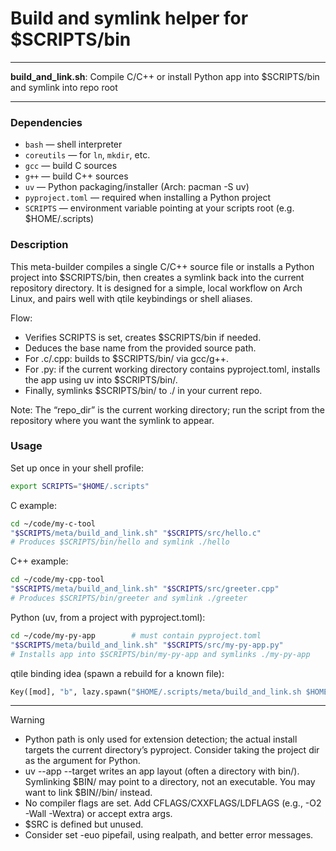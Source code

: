 # Build and symlink helper for $SCRIPTS/bin

---

**build_and_link.sh**: Compile C/C++ or install Python app into $SCRIPTS/bin and symlink into repo root

---

### Dependencies

- `bash` — shell interpreter
- `coreutils` — for `ln`, `mkdir`, etc.
- `gcc` — build C sources
- `g++` — build C++ sources
- `uv` — Python packaging/installer (Arch: pacman -S uv)
- `pyproject.toml` — required when installing a Python project
- `SCRIPTS` — environment variable pointing at your scripts root (e.g. $HOME/.scripts)

### Description

This meta-builder compiles a single C/C++ source file or installs a Python project into $SCRIPTS/bin, then creates a symlink back into the current repository directory. It is designed for a simple, local workflow on Arch Linux, and pairs well with qtile keybindings or shell aliases.

Flow:
- Verifies SCRIPTS is set, creates $SCRIPTS/bin if needed.
- Deduces the base name from the provided source path.
- For .c/.cpp: builds to $SCRIPTS/bin/<base> via gcc/g++.
- For .py: if the current working directory contains pyproject.toml, installs the app using uv into $SCRIPTS/bin/<base>.
- Finally, symlinks $SCRIPTS/bin/<base> to ./<base> in your current repo.

Note: The “repo_dir” is the current working directory; run the script from the repository where you want the symlink to appear.

### Usage

Set up once in your shell profile:
```bash
export SCRIPTS="$HOME/.scripts"
```

C example:
```bash
cd ~/code/my-c-tool
"$SCRIPTS/meta/build_and_link.sh" "$SCRIPTS/src/hello.c"
# Produces $SCRIPTS/bin/hello and symlink ./hello
```

C++ example:
```bash
cd ~/code/my-cpp-tool
"$SCRIPTS/meta/build_and_link.sh" "$SCRIPTS/src/greeter.cpp"
# Produces $SCRIPTS/bin/greeter and symlink ./greeter
```

Python (uv, from a project with pyproject.toml):
```bash
cd ~/code/my-py-app        # must contain pyproject.toml
"$SCRIPTS/meta/build_and_link.sh" "$SCRIPTS/src/my-py-app.py"
# Installs app into $SCRIPTS/bin/my-py-app and symlinks ./my-py-app
```

qtile binding idea (spawn a rebuild for a known file):
```python
Key([mod], "b", lazy.spawn("$HOME/.scripts/meta/build_and_link.sh $HOME/.scripts/src/hello.c"))
```

---

> [!WARNING]
> - Python path is only used for extension detection; the actual install targets the current directory’s pyproject. Consider taking the project dir as the argument for Python.
> - uv --app --target writes an app layout (often a directory with bin/). Symlinking $BIN/<base> may point to a directory, not an executable. You may want to link $BIN/<base>/bin/<entrypoint> instead.
> - No compiler flags are set. Add CFLAGS/CXXFLAGS/LDFLAGS (e.g., -O2 -Wall -Wextra) or accept extra args.
> - $SRC is defined but unused.
> - Consider set -euo pipefail, using realpath, and better error messages.